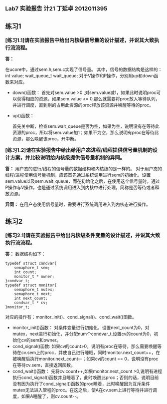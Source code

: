 **<font size = 4>Lab7 实验报告 计21 丁延卓 2012011395</font>**

## 练习1 ##
<font size = 3>**[练习1.1]请在实验报告中给出内核级信号量的设计描述，并说其大致执行流流程。**</font>

**答：**   

在ucore中，通过sem.h,sem.c实现了信号量。
其中，信号的数据结构是这样的：
int value;
wait_queue_t wait_queue;
对于V操作和P操作，分别用up和down函数来对应。

 - down()函数：
    首先对sem.value >0 ,对sem.value减1，如果此时说明proc可以获得相应的资源。如果sem.value <= 0,那么就需要将proc放入等待队列，并进行调度，直到别的占用此资源的proc释放该资源并唤醒等待的proc。
 - up()函数：
 
    首先关中断，检查sem.wait_queue是否为空，如果为空，说明没有在等待此资源的proc，所以将sem.value加1；如果不为空，那么说明有proc在等待此资源，那么唤醒该proc，开中断。




<font size = 3>**[练习1.2]请在实验报告中给出给用户态进程/线程提供信号量机制的设计方案，并比较说明给内核级提供信号量机制的异同。**</font>

**答：**
用户态的进行/线程的信号量的数据结构和内核级的是一样的。
对于用户态的线程/进程使用信号量机制，应该首先通过系统调用进行sem的初始化，设置sem.value以及sem.wait_queue，而在初始化之后，在使用这个信号量时，通过P操作与V操作，也是通过系统调用进入到内核中进行处理，简称是否等待或者释放资源。

**异同：** 在用户态使用信号量时，需要进行系统调用进入到内核态进行操作。


    
## 练习2 ##
 
<font size = 3>**[练习2.1]请在实验报告中给出内核级条件变量的设计描述，并说其大致执行流流程。**</font>

**答：**
数据结构如下：

    typedef struct condvar{
        semaphore_t sem;
        int count;
        monitor_t * owner;
    }condvar_t;
    typedef struct monitor{
        semaphore_t mutex;
        semaphore_t next;
        int next_count;
        condvar_t * cv;
    }monitor_t;
    
对应的操作有：monitor_init()、cond_signal()、cond_wait()函数。

 - monitor_init()函数：
    对条件变量进行初始化，设置next_count为0，对mutex，next进行初始化，并分配num个condvar_t,设置cv的count为0，初始化cv的sem和owner。
 - cond_signal()函数:
    如果cv的count>0，说明有proc在等待，那么需要唤醒等待在cv.sem上的proc，并使自己进行睡眠，同时monitor.next_count++，在被唤醒后执行monitor.next_count--；如果cv的count == 0，说明没有proc在等待cv.sem，直接返回函数。
 - cond_wait()函数：
    先将cv.count++,如果monitor.next_count >0,说明有进程执行cond_signal()函数并且睡着了，此时唤醒此proc；否则的话，说明目前没有因为执行了cond_signal()函数的proc睡着，此时唤醒因为互斥条件mutex无法进入管程的proc。在这之后，使A在cv.sem上进行等待并进行调度，如果A睡醒了，则cv.count--。
 
